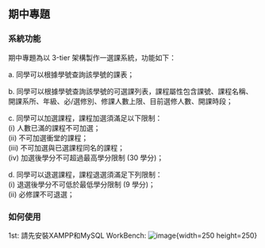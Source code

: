 ## 期中專題
### 系統功能
期中專題為以 3-tier 架構製作一選課系統，功能如下：

a. 同學可以根據學號查詢該學號的課表；

b. 同學可以根據學號查詢該學號的可選課列表，課程屬性包含課號、課程名稱、開課系所、年級、必/選修別、修課人數上限、目前選修人數、開課時段；

c. 同學可以加選課程，課程加選須滿足以下限制：  
   (i) 人數已滿的課程不可加選；  
   (ii) 不可加選衝堂的課程；  
   (iii) 不可加選與已選課程同名的課程；  
   (iv) 加選後學分不可超過最高學分限制 (30 學分)；

d. 同學可以退選課程，課程退選須滿足下列限制：  
    (i) 退選後學分不可低於最低學分限制 (9 學分)；  
    (ii) 必修課不可退選；

### 如何使用

1st: 請先安裝XAMPP和MySQL WorkBench:
![image](https://github.com/WhitePomeranian/3-tier_course-registration-system/assets/125969536/f5539c5e-dc9f-451e-93a2-2ed5ec4dae24){width=250 height=250}

